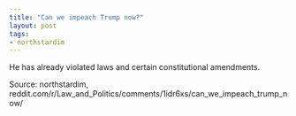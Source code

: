 ```yaml
---
title: "Can we impeach Trump now?"
layout: post
tags:
- northstardim
---
```


He has already violated laws and certain constitutional amendments.

Source: northstardim, reddit.com/r/Law_and_Politics/comments/1idr6xs/can_we_impeach_trump_now/
